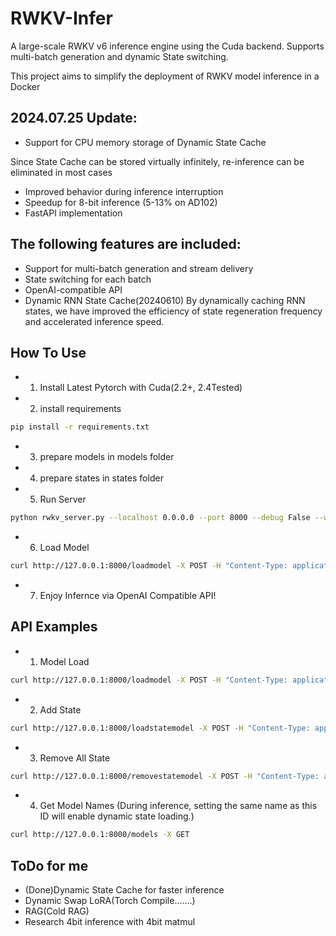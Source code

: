 # RWKV-Infer

A large-scale RWKV v6 inference engine using the Cuda backend. Supports multi-batch generation and dynamic State switching.

This project aims to simplify the deployment of RWKV model inference in a Docker
## 2024.07.25 Update:
   - Support for CPU memory storage of Dynamic State Cache
   
   Since State Cache can be stored virtually infinitely, re-inference can be eliminated in most cases
   - Improved behavior during inference interruption
   - Speedup for 8-bit inference (5-13% on AD102)
   - FastAPI implementation

## The following features are included:
   - Support for multi-batch generation and stream delivery
   - State switching for each batch
   - OpenAI-compatible API
   - Dynamic RNN State Cache(20240610)
   By dynamically caching RNN states, we have improved the efficiency of state regeneration frequency and accelerated inference speed.

## How To Use
   - 1. Install Latest Pytorch with Cuda(2.2+, 2.4Tested)
   - 2. install requirements
```sh
pip install -r requirements.txt
```    
   - 3. prepare models in models folder
   - 4. prepare states in states folder
   - 5. Run Server 
```sh
python rwkv_server.py --localhost 0.0.0.0 --port 8000 --debug False --workers 16 --dynamic_state_cache_size 64
```     
   - 6. Load Model
```sh
curl http://127.0.0.1:8000/loadmodel -X POST -H "Content-Type: application/json" -d '{"model_filename":"models/RWKV-x060-World-1B6-v2.1-20240328-ctx4096.pth","model_viewname":"RWKV x060 1B6 Base","model_strategy":"cuda fp16"}'
```
   - 7. Enjoy Infernce via OpenAI Compatible API!


## API Examples
   - 1. Model Load
```sh
curl http://127.0.0.1:8000/loadmodel -X POST -H "Content-Type: application/json" -d '{"model_filename":"models/RWKV-x060-World-1B6-v2.1-20240328-ctx4096.pth","model_viewname":"RWKV x060 1B6 Base","model_strategy":"cuda fp16"}'
```
   - 2. Add State
```sh
curl http://127.0.0.1:8000/loadstatemodel -X POST -H "Content-Type: application/json" -d '{"state_filename":"state.pth","state_viewname":"State Test"}'
```
   - 3. Remove All State
```sh
curl http://127.0.0.1:8000/removestatemodel -X POST -H "Content-Type: application/json" -d '{"dummy":"dummy"}'
```
   - 4. Get Model Names (During inference, setting the same name as this ID will enable dynamic state loading.)
```sh
curl http://127.0.0.1:8000/models -X GET
```


## ToDo for me
   - (Done)Dynamic State Cache for faster inference 
   - Dynamic Swap LoRA(Torch Compile.......)
   - RAG(Cold RAG)
   - Research 4bit inference with 4bit matmul
